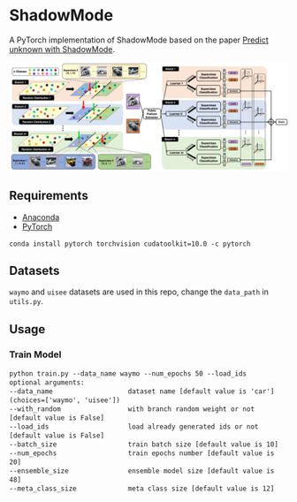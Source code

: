 # ShadowMode
A PyTorch implementation of ShadowMode based on the paper [Predict unknown with ShadowMode]().

<div align="center">
  <img src="results/architecture.png"/>
</div>

## Requirements
- [Anaconda](https://www.anaconda.com/download/)
- [PyTorch](https://pytorch.org)
```
conda install pytorch torchvision cudatoolkit=10.0 -c pytorch
```

## Datasets
`waymo` and `uisee` datasets are used in this repo, change the `data_path` in `utils.py`.

## Usage
### Train Model
```
python train.py --data_name waymo --num_epochs 50 --load_ids
optional arguments:
--data_name                   dataset name [default value is 'car'](choices=['waymo', 'uisee'])
--with_random                 with branch random weight or not [default value is False]
--load_ids                    load already generated ids or not [default value is False]
--batch_size                  train batch size [default value is 10]
--num_epochs                  train epochs number [default value is 20]
--ensemble_size               ensemble model size [default value is 48]
--meta_class_size             meta class size [default value is 12]
```
